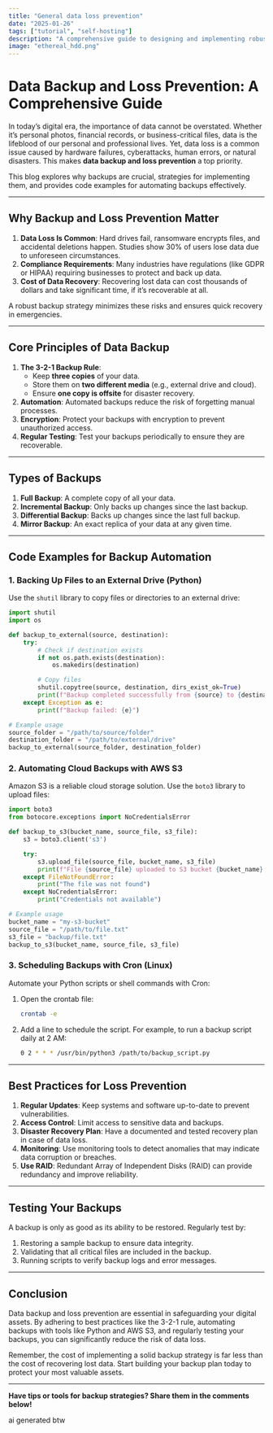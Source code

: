 ```yaml
---
title: "General data loss prevention"
date: "2025-01-26"
tags: ["tutorial", "self-hosting"]
description: "A comprehensive guide to designing and implementing robust backup and disaster recovery strategies across diverse IT infrastructures. This document provides technical professionals with a practical framework for protecting critical data through comprehensive backup principles, implementation techniques, and recovery planning."
image: "ethereal_hdd.png"
---
```

# Data Backup and Loss Prevention: A Comprehensive Guide

In today’s digital era, the importance of data cannot be overstated. Whether it’s personal photos, financial records, or business-critical files, data is the lifeblood of our personal and professional lives. Yet, data loss is a common issue caused by hardware failures, cyberattacks, human errors, or natural disasters. This makes **data backup and loss prevention** a top priority.

This blog explores why backups are crucial, strategies for implementing them, and provides code examples for automating backups effectively.

---

## Why Backup and Loss Prevention Matter

1. **Data Loss Is Common**: Hard drives fail, ransomware encrypts files, and accidental deletions happen. Studies show 30% of users lose data due to unforeseen circumstances.
2. **Compliance Requirements**: Many industries have regulations (like GDPR or HIPAA) requiring businesses to protect and back up data.
3. **Cost of Data Recovery**: Recovering lost data can cost thousands of dollars and take significant time, if it’s recoverable at all.

A robust backup strategy minimizes these risks and ensures quick recovery in emergencies.

---

## Core Principles of Data Backup

1. **The 3-2-1 Backup Rule**:
   - Keep **three copies** of your data.
   - Store them on **two different media** (e.g., external drive and cloud).
   - Ensure **one copy is offsite** for disaster recovery.
2. **Automation**: Automated backups reduce the risk of forgetting manual processes.
3. **Encryption**: Protect your backups with encryption to prevent unauthorized access.
4. **Regular Testing**: Test your backups periodically to ensure they are recoverable.

---

## Types of Backups

1. **Full Backup**: A complete copy of all your data.
2. **Incremental Backup**: Only backs up changes since the last backup.
3. **Differential Backup**: Backs up changes since the last full backup.
4. **Mirror Backup**: An exact replica of your data at any given time.

---

## Code Examples for Backup Automation

### 1. Backing Up Files to an External Drive (Python)

Use the `shutil` library to copy files or directories to an external drive:

```python
import shutil
import os

def backup_to_external(source, destination):
    try:
        # Check if destination exists
        if not os.path.exists(destination):
            os.makedirs(destination)

        # Copy files
        shutil.copytree(source, destination, dirs_exist_ok=True)
        print(f"Backup completed successfully from {source} to {destination}")
    except Exception as e:
        print(f"Backup failed: {e}")

# Example usage
source_folder = "/path/to/source/folder"
destination_folder = "/path/to/external/drive"
backup_to_external(source_folder, destination_folder)
```

### 2. Automating Cloud Backups with AWS S3

Amazon S3 is a reliable cloud storage solution. Use the `boto3` library to upload files:

```python
import boto3
from botocore.exceptions import NoCredentialsError

def backup_to_s3(bucket_name, source_file, s3_file):
    s3 = boto3.client('s3')

    try:
        s3.upload_file(source_file, bucket_name, s3_file)
        print(f"File {source_file} uploaded to S3 bucket {bucket_name} as {s3_file}")
    except FileNotFoundError:
        print("The file was not found")
    except NoCredentialsError:
        print("Credentials not available")

# Example usage
bucket_name = "my-s3-bucket"
source_file = "/path/to/file.txt"
s3_file = "backup/file.txt"
backup_to_s3(bucket_name, source_file, s3_file)
```

### 3. Scheduling Backups with Cron (Linux)

Automate your Python scripts or shell commands with Cron:

1. Open the crontab file:

   ```bash
   crontab -e
   ```

2. Add a line to schedule the script. For example, to run a backup script daily at 2 AM:

   ```bash
   0 2 * * * /usr/bin/python3 /path/to/backup_script.py
   ```

---

## Best Practices for Loss Prevention

1. **Regular Updates**: Keep systems and software up-to-date to prevent vulnerabilities.
2. **Access Control**: Limit access to sensitive data and backups.
3. **Disaster Recovery Plan**: Have a documented and tested recovery plan in case of data loss.
4. **Monitoring**: Use monitoring tools to detect anomalies that may indicate data corruption or breaches.
5. **Use RAID**: Redundant Array of Independent Disks (RAID) can provide redundancy and improve reliability.

---

## Testing Your Backups

A backup is only as good as its ability to be restored. Regularly test by:

1. Restoring a sample backup to ensure data integrity.
2. Validating that all critical files are included in the backup.
3. Running scripts to verify backup logs and error messages.

---

## Conclusion

Data backup and loss prevention are essential in safeguarding your digital assets. By adhering to best practices like the 3-2-1 rule, automating backups with tools like Python and AWS S3, and regularly testing your backups, you can significantly reduce the risk of data loss.

Remember, the cost of implementing a solid backup strategy is far less than the cost of recovering lost data. Start building your backup plan today to protect your most valuable assets.

---

**Have tips or tools for backup strategies? Share them in the comments below!**


ai generated btw